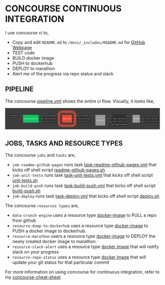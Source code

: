 # CONCOURSE CONTINUOUS INTEGRATION

I use concourse ci to,

* Copy and edit `README.md` to `/docs/_includes/README.md` for
  [GitHub Webpage](https://jeffdecola.github.io/data-crunch-engine/)
* TEST code
* BUILD docker image
* PUSH to dockerhub
* DEPLOY to marathon
* Alert me of the progress via repo status and slack

## PIPELINE

The concourse
[pipeline.yml](https://github.com/JeffDeCola/data-crunch-engine/blob/master/ci/pipeline.yml)
shows the entire ci flow. Visually, it looks like,

![IMAGE - data-crunch-engine concourse ci pipeline - IMAGE](docs/pics/data-crunch-engine-pipeline.jpg)

## JOBS, TASKS AND RESOURCE TYPES

The concourse `jobs` and `tasks` are,

* `job-readme-github-pages` runs task
  [task-readme-github-pages.yml](https://github.com/JeffDeCola/data-crunch-engine/blob/master/ci/tasks/task-readme-github-pages.yml)
  that kicks off shell script
  [readme-github-pages.sh](https://github.com/JeffDeCola/data-crunch-engine/blob/master/ci/scripts/readme-github-pages.sh)
* `job-unit-tests` runs task
  [task-unit-tests.yml](https://github.com/JeffDeCola/data-crunch-engine/blob/master/ci/tasks/task-unit-tests.yml)
  that kicks off shell script
  [unit-tests.sh](https://github.com/JeffDeCola/data-crunch-engine/tree/master/ci/scripts/unit-tests.sh)
* `job-build-push` runs task
  [task-build-push.yml](https://github.com/JeffDeCola/data-crunch-engine/blob/master/ci/tasks/task-build-push.yml)
  that kicks off shell script
  [build-push.sh](https://github.com/JeffDeCola/data-crunch-engine/tree/master/ci/scripts/build-push.sh)
* `job-deploy` runs task
  [task-deploy.yml](https://github.com/JeffDeCola/data-crunch-engine/blob/master/ci/tasks/task-deploy.yml)
  that kicks off shell script
  [deploy.sh](https://github.com/JeffDeCola/data-crunch-engine/tree/master/ci/scripts/deploy.sh)

The concourse `resources types` are,

* `data-crunch-engine` uses a resource type
  [docker-image](https://hub.docker.com/r/concourse/git-resource/)
  to PULL a repo from github
* `resource-dump-to-dockerhub` uses a resource type
  [docker-image](https://hub.docker.com/r/concourse/docker-image-resource/)
  to PUSH a docker image to dockerhub.
* `resource-marathon` users a resource type
  [docker-image](https://hub.docker.com/r/ckaznocha/marathon-resource)
  to DEPLOY the newly created docker image to marathon.
* `resource-slack-alert` uses a resource type
  [docker image](https://hub.docker.com/r/cfcommunity/slack-notification-resource)
  that will notify slack on your progress
* `resource-repo-status` uses a resource type
  [docker image](https://hub.docker.com/r/dpb587/github-status-resource)
  that will update your git status for that particular commit

For more information on using concourse for continuous integration,
refer to my
[concourse-cheat-sheet](https://github.com/JeffDeCola/my-cheat-sheets/tree/master/software/operations-tools/continuous-integration-continuous-deployment/concourse-cheat-sheet).
